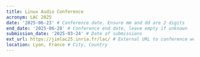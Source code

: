 ```yaml
---
title: Linux Audio Conference
acronym: LAC 2025
date: '2025-06-23' # Conference date. Ensure mm and dd are 2 digits
end_date: '2025-06-28' # Conference end date, leave empty if unknown
submission_date: '2025-03-24' # Date of submissions
ext_url: https://jimlac25.inria.fr/lac/ # External URL to conference website
location: Lyon, France # City, Country
---
```

